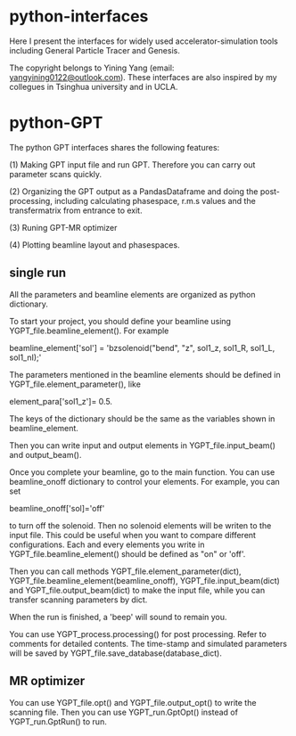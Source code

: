 # python-interfaces
Here I present the interfaces for widely used accelerator-simulation tools including General Particle Tracer and Genesis.   

The copyright belongs to Yining Yang (email: yangyining0122@outlook.com). These interfaces are also inspired by my collegues in Tsinghua university and in UCLA. 

# python-GPT
The python GPT interfaces shares the following features:

(1) Making GPT input file and run GPT. Therefore you can carry out parameter scans quickly.  

(2) Organizing the GPT output as a PandasDataframe and doing the post-processing, including calculating phasespace, r.m.s values and the transfermatrix from entrance to exit.

(3) Runing GPT-MR optimizer

(4) Plotting beamline layout and phasespaces.

## single run
All the parameters and beamline elements are organized as python dictionary. 

To start your project, you should define your beamline using YGPT_file.beamline_element(). For example 

beamline_element['sol'] = 'bzsolenoid("bend", "z", sol1_z, sol1_R, sol1_L, sol1_nI);'

The parameters mentioned in the beamline elements should be defined in YGPT_file.element_parameter(), like 

element_para['sol1_z']= 0.5.

The keys of the dictionary should be the same as the variables shown in beamline_element. 

Then you can write input and output elements in YGPT_file.input_beam() and output_beam().

Once you complete your beamline, go to the main function. You can use beamline_onoff dictionary to control your elements. For example, you can set 

beamline_onoff['sol]='off'

to turn off the solenoid. Then no solenoid elements will be writen to the input file. This could be useful when you want to compare different configurations. Each and every elements you write in YGPT_file.beamline_element() should be defined as "on" or 'off'.

Then you can call methods YGPT_file.element_parameter(dict), YGPT_file.beamline_element(beamline_onoff), YGPT_file.input_beam(dict) and YGPT_file.output_beam(dict) to make the input file, while you can transfer scanning parameters by dict. 

When the run is finished, a 'beep' will sound to remain you.

You can use YGPT_process.processing() for post processing. Refer to comments for detailed contents. The time-stamp and simulated parameters will be saved by YGPT_file.save_database(database_dict).

## MR optimizer

You can use YGPT_file.opt() and YGPT_file.output_opt() to write the scanning file. Then you can use YGPT_run.GptOpt() instead of YGPT_run.GptRun() to run. 


